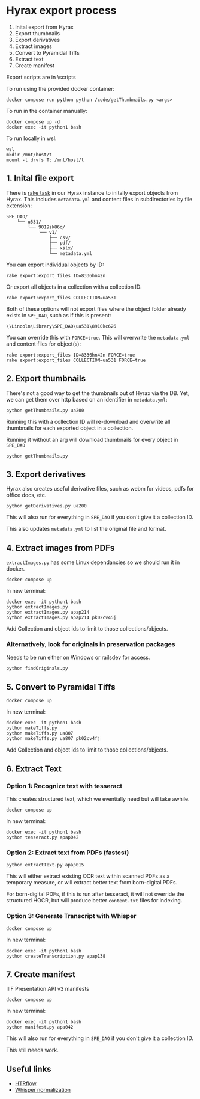 # Hyrax export process

1. Inital export from Hyrax
2. Export thumbnails
3. Export derivatives
4. Extract images
5. Convert to Pyramidal Tiffs
6. Extract text
7. Create manifest

Export scripts are in \scripts

To run using the provided docker container:
```
docker compose run python python /code/getThumbnails.py <args>
```

To run in the container manually:
```
docker compose up -d
docker exec -it python1 bash
```

To run locally in wsl:
```
wsl
mkdir /mnt/host/t
mount -t drvfs T: /mnt/host/t
```

## 1. Inital file export

There is [rake task](https://github.com/UAlbanyArchives/hyrax-UAlbany/blob/main/lib/tasks/export_files.rake) in our Hyrax instance to initally export objects from Hyrax. This includes `metadata.yml` and content files in subdirectories by file extension:
```
SPE_DAO/
	└── u531/
		└── 9019sk86q/
			└── v1/
				├── csv/
				├── pdf/
				├── xslx/
				└── metadata.yml
```

You can export individual objects by ID:
```
rake export:export_files ID=8336hn42n
```

Or export all objects in a collection with a collection ID:
```
rake export:export_files COLLECTION=ua531
```

Both of these options will not export files where the object folder already exists in `SPE_DAO`, such as if this is present:
```
\\Lincoln\Library\SPE_DAO\ua531\8910kc626
```

You can override this with `FORCE=true`. This will overwrite the `metadata.yml` and content files for object(s):
```
rake export:export_files ID=8336hn42n FORCE=true
rake export:export_files COLLECTION=ua531 FORCE=true
```

## 2. Export thumbnails

There's not a good way to get the thumbnails out of Hyrax via the DB. Yet, we can get them over http based on an identifier in `metadata.yml`:
```
python getThumbnails.py ua200
```
Running this with a collection ID will re-download and overwrite all thumbnails for each exported object in a collection.

Running it without an arg will download thumbnails for every object in `SPE_DAO`
```
python getThumbnails.py
```

## 3. Export derivatives

Hyrax also creates useful derivative files, such as webm for videos, pdfs for office docs, etc.

```
python getDerivatives.py ua200
```

This will also run for everything in `SPE_DAO` if you don't give it a collection ID.

This also updates `metadata.yml` to list the original file and format.

## 4. Extract images from PDFs

`extractImages.py` has some Linux dependancies so we should run it in docker.

`docker compose up`

In new terminal:
```
docker exec -it python1 bash
python extractImages.py
python extractImages.py apap214
python extractImages.py apap214 pk02cv45j
```

Add Collection and object ids to limit to those collections/objects.

### Alternatively, look for originals in preservation packages

Needs to be run either on Windows or railsdev for access.
```
python findOriginals.py
```

## 5. Convert to Pyramidal Tiffs

`docker compose up`

In new terminal:
```
docker exec -it python1 bash
python makeTiffs.py
python makeTiffs.py ua807
python makeTiffs.py ua807 pk02cv4fj
```

Add Collection and object ids to limit to those collections/objects.

## 6. Extract Text

### Option 1: Recognize text with tesseract

This creates structured text, which we eventially need but will take awhile.

`docker compose up`

In new terminal:
```
docker exec -it python1 bash
python tesseract.py apap042
```

### Option 2: Extract text from PDFs (fastest)

```
python extractText.py apap015
```

This will either extract existing OCR text within scanned PDFs as a temporary measure, or will extract better text from born-digital PDFs.

For born-digital PDFs, if this is run after tesseract, it will not override the structured HOCR, but will produce better `content.txt` files for indexing.

### Option 3: Generate Transcript with Whisper

`docker compose up`

In new terminal:
```
docker exec -it python1 bash
python createTranscription.py apap138
```

## 7. Create manifest

IIIF Presentation API v3 manifests

`docker compose up`

In new terminal:
```
docker exec -it python1 bash
python manifest.py apa042
```

This will also run for everything in `SPE_DAO` if you don't give it a collection ID.

This still needs work.

## Useful links

* [HTRflow](https://huggingface.co/blog/Gabriel/htrflow)
* [Whisper normalization](https://github.com/IUBLibTech/fantastic_futures_2024_whisper/blob/main/normalize_content_media.py)

